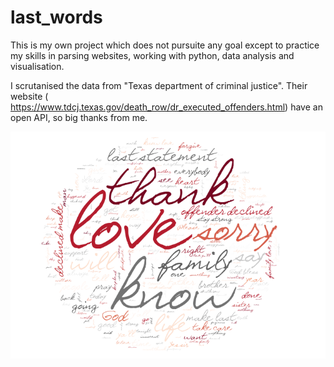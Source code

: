# last_words
This is my own project which does not pursuite any goal except to practice my skills in parsing websites, working with python, data analysis and visualisation.

I scrutanised the data from "Texas department of criminal justice". Their website ( https://www.tdcj.texas.gov/death_row/dr_executed_offenders.html) have an open API, so big thanks from me. 

!['WordCloud'](https://github.com/lgktm/last_words/blob/master/Wcld.png)
